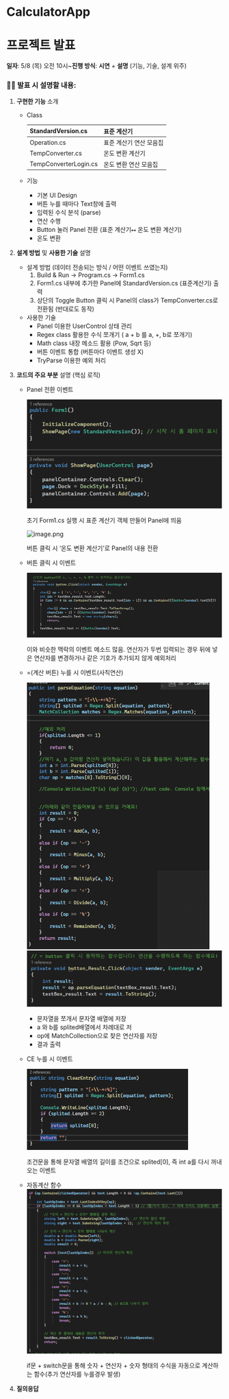 # CalculatorApp

# **프로젝트 발표**

**일자**: 5/8 (목) 오전 10시~**진행 방식**: **시연** + **설명** (기능, 기술, 설계 위주)

### 🤷‍♂️ **발표 시 설명할 내용:**

1. **구현한 기능** 소개
    - Class
        
        
        | StandardVersion.cs | 표준 계산기 |
        | --- | --- |
        | Operation.cs | 표준 계산기 연산 모음집 |
        | TempConverter.cs | 온도 변환 계산기 |
        | TempConverterLogin.cs | 온도 변환 연산 모음집 |
    - 기능
        - 기본 UI Design
        - 버튼 누를 때마다 Text창에 출력
        - 입력된 수식 분석 (parse)
        - 연산 수행
        - Button 눌러 Panel 전환 (표준 계산기⭤ 온도 변환 계산기)
        - 온도 변환
    
2. **설계 방법** 및 **사용한 기술** 설명
    - 설계 방법 (데이터 전송되는 방식 / 어떤 이벤트 쓰였는지)
        1. Build & Run → Program.cs → Form1.cs
        2. Form1.cs 내부에 추가한 Panel에 StandardVersion.cs (표준계산기) 출력
        3. 상단의 Toggle Button 클릭 시 Panel의 class가 TempConverter.cs로 전환됨 (반대로도 동작)
    - 사용한 기술
        - Panel 이용한 UserControl 상태 관리
        - Regex class 활용한 수식 쪼개기 ( a + b 를 a, +, b로 쪼개기)
        - Math class 내장 메소드 활용 (Pow, Sqrt 등)
        - 버튼 이벤트 통합 (버튼마다 이벤트 생성 X)
        - TryParse 이용한 예외 처리
    
3. **코드의 주요 부분** 설명 (핵심 로직)
    - Panel 전환 이벤트
        
        
        ![image.png](image/image1.png)
        
        초기 Form1.cs 실행 시 표준 계산기 객체 만들어 Panel에 띄움
        
        ![image.png](이미지/image2.png)
        
        
        버튼 클릭 시 ‘온도 변환 계산기’로 Panel의 내용 전환

        
    - 버튼 클릭 시 이벤트
        
        ![image.png](image/image3.png)
        
        이와 비슷한 맥락의 이벤트 메소드 많음.
        연산자가 두번 입력되는 경우 뒤에 넣은 연산자를 변경하거나 같은 기호가 추가되지 않게 예외처리
        
        
    - =(계산 버튼) 누를 시 이벤트(사칙연산)
        
      ![image.png](image/image4.png)
      ![image.png](image/image5.png)
        
        - 문자열을  쪼개서 문자열 배열에 저장
        - a 와 b를 splited배열에서 차례대로 저
        - op에 MatchCollection으로 찾은 연산자를 저장
        - 결과 출력
        
    - CE 누를 시 이벤트
        
      ![image.png](image/image6.png)
        
        조건문을 통해 문자열 배열의 길이를 조건으로 splited[0], 즉 int a를 다시 꺼내오는 이벤트

    - 자동계산 함수
      ![image.png](image/image7.png)

      if문 + switch문을 통해 숫자 + 연산자 + 숫자 형태의 수식을 자동으로 계산하는 함수(추가 연산자를 누를경우 발생)
        
        
        
    
4. **질의응답**
